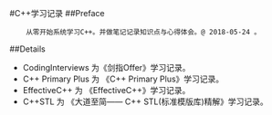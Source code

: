 #C++学习记录
##Preface
```
    从零开始系统学习C++。并做笔记记录知识点与心得体会。@ 2018-05-24 。
```
##Details
* CodingInterviews 为《剑指Offer》学习记录。
* C++ Primary Plus 为 《C++ Primary Plus》学习记录。
* EffectiveC++ 为 《EffectiveC++》学习记录。
*  C++STL 为 《大道至简—— C++ STL(标准模版库)精解》学习记录。
